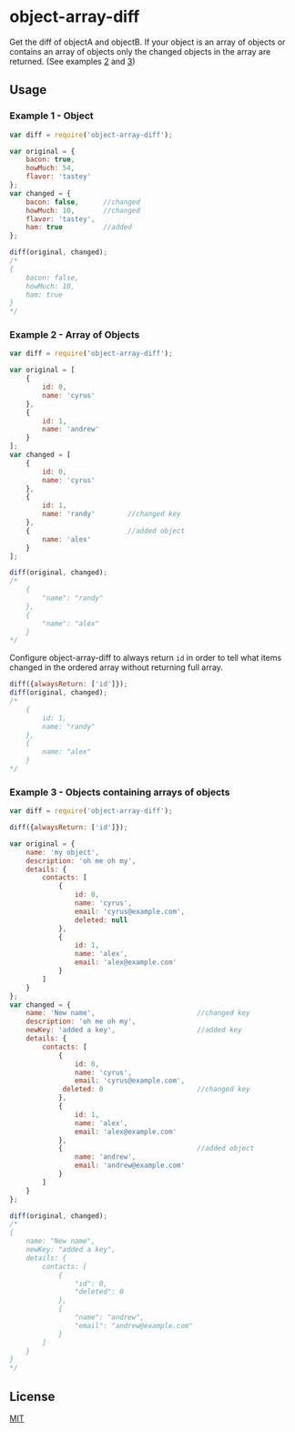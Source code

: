 # object-array-diff

Get the diff of objectA and objectB. If your object is an array of objects or contains an array of objects only the changed objects in the array are returned. (See examples [2](#example-2---array-of-objects) and [3](#example-3---objects-containing-arrays-of-objects))

## Usage

### Example 1 - Object
```js
var diff = require('object-array-diff');

var original = {
    bacon: true,
    howMuch: 54,
    flavor: 'tastey'
};
var changed = {
    bacon: false,      //changed
    howMuch: 10,       //changed
    flavor: 'tastey',
    ham: true          //added
};

diff(original, changed);
/*
{
	bacon: false,
	howMuch: 10,
	ham: true
}
*/

```
### Example 2 - Array of Objects
```js
var diff = require('object-array-diff');

var original = [
	{
		id: 0,
		name: 'cyrus'
	},
	{
		id: 1,
		name: 'andrew'
	}
];
var changed = [
	{
		id: 0,
		name: 'cyrus'
	},
	{
		id: 1,
		name: 'randy'        //changed key
	},
	{                        //added object
		name: 'alex'
	}
];

diff(original, changed);
/*
    {
        "name": "randy"
    },
    {
        "name": "alex"
    }
*/
```
Configure object-array-diff to always return `id` in order to tell what items changed in the ordered array without returning full array.
	 
```js
diff({alwaysReturn: ['id']}); 
diff(original, changed);
/*
    {
        id: 1,
        name: "randy"
    },
    {
        name: "alex"
    }
*/

```
### Example 3 - Objects containing arrays of objects
```js
var diff = require('object-array-diff');

diff({alwaysReturn: ['id']});

var original = {
    name: 'my object',
    description: 'oh me oh my',
    details: {
        contacts: [
        	{
        		id: 0,
        		name: 'cyrus',
        		email: 'cyrus@example.com',
                deleted: null
        	},
        	{
        		id: 1,
        		name: 'alex',
        		email: 'alex@example.com'
        	}
        ]
    }
};
var changed = {
    name: 'New name',                         //changed key
    description: 'oh me oh my',
    newKey: 'added a key',                    //added key
    details: {
        contacts: [
        	{
        		id: 0,
        		name: 'cyrus',
        		email: 'cyrus@example.com',
             deleted: 0                       //changed key
        	},
        	{
        		id: 1,
        		name: 'alex',
        		email: 'alex@example.com'
        	},
        	{                                 //added object
        		name: 'andrew',
        		email: 'andrew@example.com'
        	}
        ]
    }
};

diff(original, changed);
/*
{
    name: "New name",
    newKey: "added a key",
    details: {
        contacts: [
            {
                "id": 0,
                "deleted": 0
            },
            {
                "name": "andrew",
                "email": "andrew@example.com"
            }
        ]
    }
}
*/
```

## License

[MIT](http://opensource.org/licenses/MIT)
